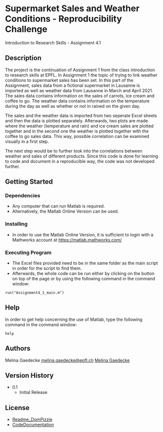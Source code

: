 # Supermarket Sales and Weather Conditions - Reproducibility Challenge
Introduction to Research Skills - Assignment 4.1

## Description
The project is the continuation of Assignment 1 from the class introduction to research skills at EPFL. In Assignment 1 the topic of trying to link weather conditions to supermarket sales has been set. In this part of the Assignment, sales data from a fictional supermarket in Lausanne is imported as well as weather data from Lausanne in March and April 2021. The sales data contains information on the sales of carrots, ice cream and coffee to go. The weather data contains information on the temperature during the day as well as whether or not in rained on the given day. 

The sales and the weather data is imported from two seperate Excel sheets and then the data is plotted separately. Afterwards, two plots are made where the weather (temperature and rain) and ice cream sales are plotted together and in the second one the weather is plotted together with the coffee to go sales data. This way, possible correlation can be examined visually in a first step.

The next step would be to further look into the correlations between weather and sales of different products. Since this code is done for learning to code and document in a reproducible way, the code was not developed further. 

## Getting Started

### Dependencies

* Any computer that can run Matlab is required.
* Alternatively, the Matlab Online Version can be used.

### Installing 

* In order to use the Matlab Online Version, it is sufficient to login with a Mathworks account at https://matlab.mathworks.com/ 

### Executing Program

* The Excel files provided need to be in the same folder as the main script in order for the script to find them.
* Afterwards, the whole code can be run either by clicking on the button on top of the page or by using the following command in the command window:

```
run("Assignment4_1_main.m")
```

## Help

In order to get help concerning the use of Matlab, type the following command in the command window:
```
help
```

## Authors
Melina Gaedecke
melina.gaedecke@epfl.ch
[Melina Gaedecke](https://github.com/Melina-Gaedecke)

## Version History 
* 0.1
    * Initial Release

## License
* [Readme_DomPizzie](https://gist.github.com/DomPizzie/7a5ff55ffa9081f2de27c315f5018afc) 
* [CodeDocumentation](https://moodle.epfl.ch/pluginfile.php/3018511/mod_resource/content/1/IRS_Cours_5_001.pdf)

